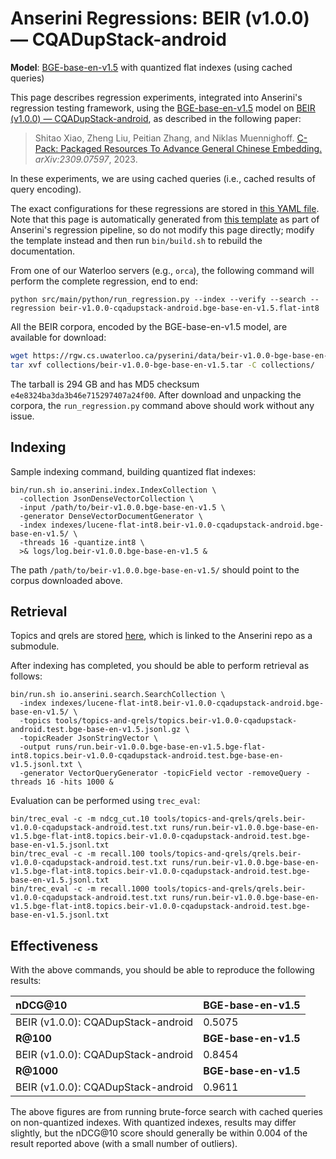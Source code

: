 # Anserini Regressions: BEIR (v1.0.0) &mdash; CQADupStack-android

**Model**: [BGE-base-en-v1.5](https://huggingface.co/BAAI/bge-base-en-v1.5) with quantized flat indexes (using cached queries)

This page describes regression experiments, integrated into Anserini's regression testing framework, using the [BGE-base-en-v1.5](https://huggingface.co/BAAI/bge-base-en-v1.5) model on [BEIR (v1.0.0) &mdash; CQADupStack-android](http://beir.ai/), as described in the following paper:

> Shitao Xiao, Zheng Liu, Peitian Zhang, and Niklas Muennighoff. [C-Pack: Packaged Resources To Advance General Chinese Embedding.](https://arxiv.org/abs/2309.07597) _arXiv:2309.07597_, 2023.

In these experiments, we are using cached queries (i.e., cached results of query encoding).

The exact configurations for these regressions are stored in [this YAML file](../../src/main/resources/regression/beir-v1.0.0-cqadupstack-android.bge-base-en-v1.5.flat-int8.yaml).
Note that this page is automatically generated from [this template](../../src/main/resources/docgen/templates/beir-v1.0.0-cqadupstack-android.bge-base-en-v1.5.flat-int8.template) as part of Anserini's regression pipeline, so do not modify this page directly; modify the template instead and then run `bin/build.sh` to rebuild the documentation.

From one of our Waterloo servers (e.g., `orca`), the following command will perform the complete regression, end to end:

```
python src/main/python/run_regression.py --index --verify --search --regression beir-v1.0.0-cqadupstack-android.bge-base-en-v1.5.flat-int8
```

All the BEIR corpora, encoded by the BGE-base-en-v1.5 model, are available for download:

```bash
wget https://rgw.cs.uwaterloo.ca/pyserini/data/beir-v1.0.0-bge-base-en-v1.5.tar -P collections/
tar xvf collections/beir-v1.0.0-bge-base-en-v1.5.tar -C collections/
```

The tarball is 294 GB and has MD5 checksum `e4e8324ba3da3b46e715297407a24f00`.
After download and unpacking the corpora, the `run_regression.py` command above should work without any issue.

## Indexing

Sample indexing command, building quantized flat indexes:

```
bin/run.sh io.anserini.index.IndexCollection \
  -collection JsonDenseVectorCollection \
  -input /path/to/beir-v1.0.0.bge-base-en-v1.5 \
  -generator DenseVectorDocumentGenerator \
  -index indexes/lucene-flat-int8.beir-v1.0.0-cqadupstack-android.bge-base-en-v1.5/ \
  -threads 16 -quantize.int8 \
  >& logs/log.beir-v1.0.0.bge-base-en-v1.5 &
```

The path `/path/to/beir-v1.0.0.bge-base-en-v1.5/` should point to the corpus downloaded above.

## Retrieval

Topics and qrels are stored [here](https://github.com/castorini/anserini-tools/tree/master/topics-and-qrels), which is linked to the Anserini repo as a submodule.

After indexing has completed, you should be able to perform retrieval as follows:

```
bin/run.sh io.anserini.search.SearchCollection \
  -index indexes/lucene-flat-int8.beir-v1.0.0-cqadupstack-android.bge-base-en-v1.5/ \
  -topics tools/topics-and-qrels/topics.beir-v1.0.0-cqadupstack-android.test.bge-base-en-v1.5.jsonl.gz \
  -topicReader JsonStringVector \
  -output runs/run.beir-v1.0.0.bge-base-en-v1.5.bge-flat-int8.topics.beir-v1.0.0-cqadupstack-android.test.bge-base-en-v1.5.jsonl.txt \
  -generator VectorQueryGenerator -topicField vector -removeQuery -threads 16 -hits 1000 &
```

Evaluation can be performed using `trec_eval`:

```
bin/trec_eval -c -m ndcg_cut.10 tools/topics-and-qrels/qrels.beir-v1.0.0-cqadupstack-android.test.txt runs/run.beir-v1.0.0.bge-base-en-v1.5.bge-flat-int8.topics.beir-v1.0.0-cqadupstack-android.test.bge-base-en-v1.5.jsonl.txt
bin/trec_eval -c -m recall.100 tools/topics-and-qrels/qrels.beir-v1.0.0-cqadupstack-android.test.txt runs/run.beir-v1.0.0.bge-base-en-v1.5.bge-flat-int8.topics.beir-v1.0.0-cqadupstack-android.test.bge-base-en-v1.5.jsonl.txt
bin/trec_eval -c -m recall.1000 tools/topics-and-qrels/qrels.beir-v1.0.0-cqadupstack-android.test.txt runs/run.beir-v1.0.0.bge-base-en-v1.5.bge-flat-int8.topics.beir-v1.0.0-cqadupstack-android.test.bge-base-en-v1.5.jsonl.txt
```

## Effectiveness

With the above commands, you should be able to reproduce the following results:

| **nDCG@10**                                                                                                  | **BGE-base-en-v1.5**|
|:-------------------------------------------------------------------------------------------------------------|-----------|
| BEIR (v1.0.0): CQADupStack-android                                                                           | 0.5075    |
| **R@100**                                                                                                    | **BGE-base-en-v1.5**|
| BEIR (v1.0.0): CQADupStack-android                                                                           | 0.8454    |
| **R@1000**                                                                                                   | **BGE-base-en-v1.5**|
| BEIR (v1.0.0): CQADupStack-android                                                                           | 0.9611    |

The above figures are from running brute-force search with cached queries on non-quantized indexes.
With quantized indexes, results may differ slightly, but the nDCG@10 score should generally be within 0.004 of the result reported above (with a small number of outliers).
